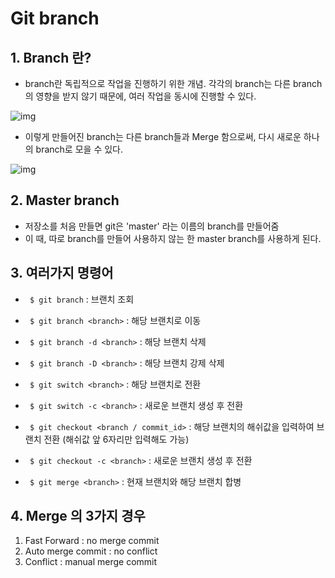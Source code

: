 # Git branch

## 1. Branch 란?

- branch란 독립적으로 작업을 진행하기 위한 개념. 각각의 branch는 다른 branch의 영향을 받지 않기 때문에, 여러 작업을 동시에 진행할 수 있다.

![img](https://media.vlpt.us/images/djaxornwkd12/post/2eb5d78d-fd35-4cc2-ad57-473dd1639ae2/image.png)

- 이렇게 만들어진 branch는 다른 branch들과 Merge 함으로써, 다시 새로운 하나의 branch로 모을 수 있다.

![img](https://media.vlpt.us/images/djaxornwkd12/post/a3c82a61-c5ef-4f15-aa76-daae92666acf/image.png)



## 2. Master branch

- 저장소를 처음 만들면 git은 'master' 라는 이름의 branch를 만들어줌
- 이 때, 따로 branch를 만들어 사용하지 않는 한 master branch를 사용하게 된다.



## 3. 여러가지 명령어

- ` $ git branch` : 브랜치 조회
- ` $ git branch <branch>` : 해당 브랜치로 이동
- ` $ git branch -d <branch>` : 해당 브랜치 삭제
- ` $ git branch -D <branch>` : 해당 브랜치 강제 삭제



- ` $ git switch <branch>` : 해당 브랜치로 전환
- ` $ git switch -c <branch>` : 새로운 브랜치 생성 후 전환



- ` $ git checkout <branch / commit_id>` : 해당 브랜치의 해쉬값을 입력하여 브랜치 전환 (해쉬값 앞 6자리만 입력해도 가능) 
- ` $ git checkout -c <branch>` : 새로운 브랜치 생성 후 전환



- ` $ git merge <branch>` : 현재 브랜치와 해당 브랜치 합병



## 4. Merge 의 3가지 경우

1. Fast Forward : no merge commit
2. Auto merge commit : no conflict
3. Conflict : manual merge commit